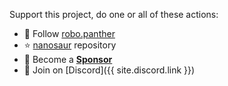 Support this project, do one or all of these actions:

- 📸  Follow [robo.panther](https://instagram.com/robo.panther)
- :star: [nanosaur](https://github.com/rnanosaur/nanosaur) repository
- :sparkling_heart: Become a [**Sponsor**](https://github.com/sponsors/rbonghi)
- 🦄 Join on [Discord]({{ site.discord.link }})
